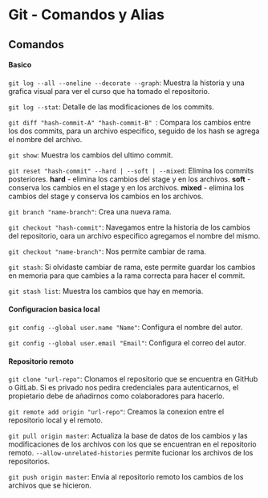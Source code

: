 # Git - Comandos y Alias

## Comandos
#### Basico
`git log --all --oneline --decorate --graph`: Muestra la historia y una grafica visual para ver el curso que ha tomado el repositorio. 

`git log --stat`: Detalle de las modificaciones de los commits.

`git diff "hash-commit-A" "hash-commit-B" `: Compara los cambios entre los dos commits, para un archivo especifico, seguido de los hash se agrega el nombre del archivo.

`git show`: Muestra los cambios del ultimo commit.

`git reset "hash-commit" --hard | --soft | --mixed`: Elimina los commits posteriores.
**hard** - elimina los cambios del stage y en los archivos.
**soft** - conserva los cambios en el stage y en los archivos.
**mixed** - elimina los cambios del stage y conserva los cambios en los archivos.

`git branch "name-branch"`: Crea una nueva rama.

`git checkout "hash-commit"`: Navegamos entre la historia de los cambios del repositorio, oara un archivo especifico agregamos el nombre del mismo.

`git checkout "name-branch"`: Nos permite cambiar de rama.

`git stash`: Si olvidaste cambiar de rama, este permite guardar los cambios en memoria para que cambies a la rama correcta para hacer el commit.

`git stash list`: Muestra los cambios que hay en memoria.

#### Configuracion basica local

`git config --global user.name "Name"`: Configura el nombre del autor.

`git config --global user.email "Email"`: Configura el correo del autor.

#### Repositorio remoto

`git clone "url-repo"`: Clonamos el repositorio que se encuentra en GitHub o GitLab. Si es privado nos pedira credenciales para autenticarnos, el propietario debe de añadirnos como colaboradores para hacerlo.

`git remote add origin "url-repo"`: Creamos la conexion entre el repositorio local y el remoto.

`git pull origin master`: Actualiza la base de datos de los cambios y las modificaciones de los archivos con los que se encuentran en el repositorio remoto. `--allow-unrelated-histories` permite fucionar los archivos de los repositorios.

`git push origin master`: Envia al repositorio remoto los cambios de los archivos que se hicieron.
